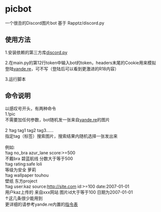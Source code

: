 # picbot
一个很丑的Discord图片bot 基于 Rapptz/discord.py

## 使用方法
1.安装依赖的第三方库[discord.py](https://github.com/Rapptz/discord.py)

2.在main.py的第12行token中输入bot的token，headers末尾的Cookie用来模拟登陆[yande.re](https://yande.re)，可不写（登陆后可以看到更激进的R18内容）

3.运行脚本

## 命令说明
以感叹号开头，有两种命令<br>
1.!pic<br>
不需要加任何参数，bot随机发一张来自[yande.re](https://yande.re/)的图片<br>
<br>
2 !tag tag1 tag2 tag3......<br>
指定tag（标签）搜索图片，搜索结果内随机选择一张发出来<br>
<br>
例如:<br>
   !tag no_bra azur_lane score:>=500<br>
        不戴bra  碧蓝航线   分数大于等于500<br>
   !tag rating:safe loli<br>
        等级为安全    萝莉<br>
   !tag wallpaper touhou<br>
        壁纸       东方project<br>
   !tag user:kaz source:http://site.com id:>=100 date:2007-01-01<br>
        用户kaz上传的 来自xxx网站         图片id大于等于100    日期为2007-01-01<br>
   ↑这几条很少能用到<br>
   更详细的请参考yande.re内置的[指令表](https://yande.re/help/cheatsheet)<br>

